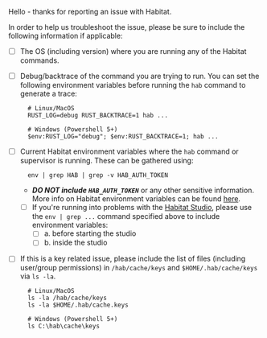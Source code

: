 Hello - thanks for reporting an issue with Habitat.

In order to help us troubleshoot the issue, please be sure to include the following information if applicable:

- [ ] The OS (including version) where you are running any of the Habitat commands.
- [ ] Debug/backtrace of the command you are trying to run. You can set the following environment variables before running the `hab` command to generate a trace:

		# Linux/MacOS
		RUST_LOG=debug RUST_BACKTRACE=1 hab ...
		
		# Windows (Powershell 5+)
		$env:RUST_LOG="debug"; $env:RUST_BACKTRACE=1; hab ...
		
- [ ] Current Habitat environment variables where the `hab` command or supervisor is running.  These can be gathered using:

		env | grep HAB | grep -v HAB_AUTH_TOKEN

	- ***DO NOT include `HAB_AUTH_TOKEN`*** or any other sensitive information. More info on Habitat environment variables can be found [here](https://www.habitat.sh/docs/reference/environment-vars/).
	- [ ] If you're running into problems with the [Habitat Studio](https://www.habitat.sh/docs/concepts-studio/), please use the `env | grep ...` command specified above to include environment variables:
		- [ ] a. before starting the studio
		- [ ] b. inside the studio

- [ ] If this is a key related issue, please include the list of files (including user/group permissions) in `/hab/cache/keys` and `$HOME/.hab/cache/keys` via `ls -la`.

		# Linux/MacOS
		ls -la /hab/cache/keys
		ls -la $HOME/.hab/cache.keys

		# Windows (Powershell 5+)
		ls C:\hab\cache\keys
